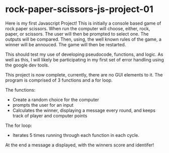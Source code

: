 # rock-paper-scissors-js-project-01

Here is my first Javascript Project! This is
initially a console based game of rock paper
scissors. When run the computer will choose, 
either, rock, paper, or scissors. The user
will then be prompted to select one. The 
outputs will be compared. Then, using, the well
known rules of the game, a winner will be
annouced. The game will then be restarted.

This should test my use of developing
pseudocode, functions, and logic. As well as
this, I will likely be participating in my
first set of error handling using the 
google dev tools.

This project is now complete, currently,
there are no GUI elements to it. The
program is comprised of 3 functions and 
a for loop. 

The functions: 
- Create a random choice for the computer
- prompts the user for an input
- Calculates the winner, displaying a
message every round, and keeps track
of player and computer points

The for loop:
- Iterates 5 times running through 
each function in each cycle.

At the end a message a displayed,
with the winners score and identifer!